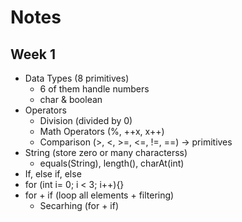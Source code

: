 # Notes
## Week 1
- Data Types (8 primitives)
  - 6 of them handle numbers
  - char & boolean
- Operators 
  - Division (divided by 0)
  - Math Operators (%, ++x, x++)
  - Comparison (>, <, >=, <=, !=, ==) -> primitives
- String (store zero or many characterss)
  - equals(String), length(), charAt(int)
- If, else if, else
- for (int i= 0; i < 3; i++){}
- for + if (loop all elements + filtering)
  - Secarhing (for + if)